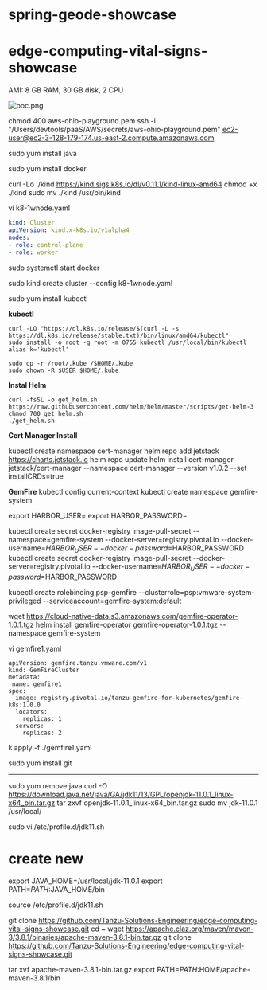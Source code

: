 # spring-geode-showcase


# edge-computing-vital-signs-showcase


AMI: 8 GB RAM, 30 GB disk, 2 CPU

![poc.png](docs/images/poc.png)

chmod 400 aws-ohio-playground.pem
ssh -i "/Users/devtools/paaS/AWS/secrets/aws-ohio-playground.pem"  ec2-user@ec2-3-128-179-174.us-east-2.compute.amazonaws.com

sudo yum install java

sudo yum install docker

curl -Lo ./kind https://kind.sigs.k8s.io/dl/v0.11.1/kind-linux-amd64
chmod +x ./kind
sudo mv ./kind /usr/bin/kind


vi k8-1wnode.yaml


```yaml
kind: Cluster
apiVersion: kind.x-k8s.io/v1alpha4
nodes:
- role: control-plane
- role: worker

```

sudo systemctl start docker

sudo kind create cluster  --config k8-1wnode.yaml

sudo yum install  kubectl



**kubectl**

    curl -LO "https://dl.k8s.io/release/$(curl -L -s https://dl.k8s.io/release/stable.txt)/bin/linux/amd64/kubectl"
    sudo install -o root -g root -m 0755 kubectl /usr/local/bin/kubectl
    alias k='kubectl'

    sudo cp -r /root/.kube /$HOME/.kube
    sudo chown -R $USER $HOME/.kube


**Instal Helm**

    curl -fsSL -o get_helm.sh https://raw.githubusercontent.com/helm/helm/master/scripts/get-helm-3
    chmod 700 get_helm.sh
    ./get_helm.sh

**Cert Manager Install**

kubectl create namespace cert-manager
helm repo add jetstack https://charts.jetstack.io
helm repo update
helm install cert-manager jetstack/cert-manager --namespace cert-manager  --version v1.0.2 --set installCRDs=true


**GemFire**
kubectl config current-context
kubectl create namespace gemfire-system

export HARBOR_USER=
export HARBOR_PASSWORD=


kubectl create secret docker-registry image-pull-secret --namespace=gemfire-system --docker-server=registry.pivotal.io --docker-username=$HARBOR_USER --docker-password=$HARBOR_PASSWORD
kubectl create secret docker-registry image-pull-secret --docker-server=registry.pivotal.io --docker-username=$HARBOR_USER --docker-password=$HARBOR_PASSWORD


kubectl create rolebinding psp-gemfire --clusterrole=psp:vmware-system-privileged --serviceaccount=gemfire-system:default


wget https://cloud-native-data.s3.amazonaws.com/gemfire-operator-1.0.1.tgz
helm install gemfire-operator gemfire-operator-1.0.1.tgz --namespace gemfire-system


vi gemfire1.yaml
```
apiVersion: gemfire.tanzu.vmware.com/v1
kind: GemFireCluster
metadata:
 name: gemfire1
spec:     
  image: registry.pivotal.io/tanzu-gemfire-for-kubernetes/gemfire-k8s:1.0.0
  locators:           
    replicas: 1                   
  servers:
    replicas: 2     
```

k apply -f ./gemfire1.yaml

sudo yum install git

----
sudo yum remove java
curl -O https://download.java.net/java/GA/jdk11/13/GPL/openjdk-11.0.1_linux-x64_bin.tar.gz
tar zxvf openjdk-11.0.1_linux-x64_bin.tar.gz
sudo mv jdk-11.0.1 /usr/local/

sudo vi /etc/profile.d/jdk11.sh

# create new
export JAVA_HOME=/usr/local/jdk-11.0.1
export PATH=$PATH:$JAVA_HOME/bin

source /etc/profile.d/jdk11.sh


git clone https://github.com/Tanzu-Solutions-Engineering/edge-computing-vital-signs-showcase.git
cd ~
wget https://apache.claz.org/maven/maven-3/3.8.1/binaries/apache-maven-3.8.1-bin.tar.gz
git clone https://github.com/Tanzu-Solutions-Engineering/edge-computing-vital-signs-showcase.git

tar xvf apache-maven-3.8.1-bin.tar.gz
export PATH=$PATH:$HOME/apache-maven-3.8.1/bin

